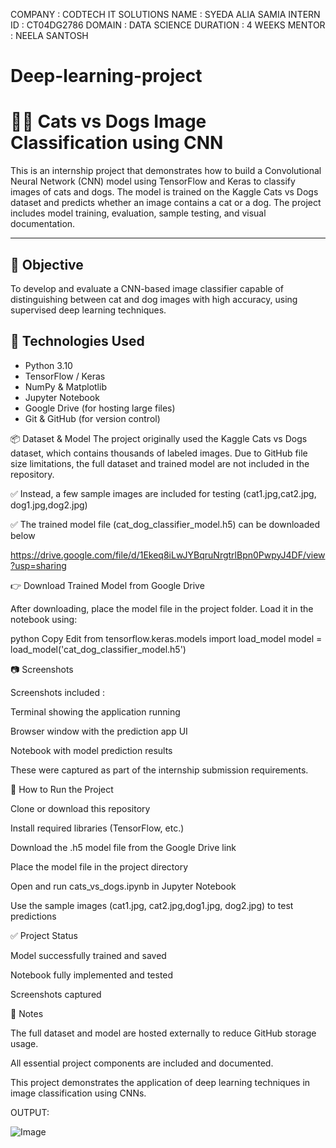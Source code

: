 COMPANY : CODTECH IT SOLUTIONS
NAME : SYEDA ALIA SAMIA 
INTERN ID : CT04DG2786
DOMAIN : DATA SCIENCE 
DURATION : 4 WEEKS 
MENTOR : NEELA SANTOSH

# Deep-learning-project

# 🐶🐱 Cats vs Dogs Image Classification using CNN

This is an internship project that demonstrates how to build a Convolutional Neural Network (CNN) model using TensorFlow and Keras to classify images of cats and dogs. The model is trained on the Kaggle Cats vs Dogs dataset and predicts whether an image contains a cat or a dog. The project includes model training, evaluation, sample testing, and visual documentation.

---

## 🎯 Objective

To develop and evaluate a CNN-based image classifier capable of distinguishing between cat and dog images with high accuracy, using supervised deep learning techniques.


## 🧠 Technologies Used

- Python 3.10
- TensorFlow / Keras
- NumPy & Matplotlib
- Jupyter Notebook
- Google Drive (for hosting large files)
- Git & GitHub (for version control)

📦 Dataset & Model
The project originally used the Kaggle Cats vs Dogs dataset, which contains thousands of labeled images. Due to GitHub file size limitations, the full dataset and trained model are not included in the repository.

✅ Instead, a few sample images are included for testing (cat1.jpg,cat2.jpg, dog1.jpg,dog2.jpg)

✅ The trained model file (cat_dog_classifier_model.h5) can be downloaded below

 https://drive.google.com/file/d/1Ekeq8iLwJYBqruNrgtrlBpn0PwpyJ4DF/view?usp=sharing
 
👉 Download Trained Model from Google Drive

After downloading, place the model file in the project folder. Load it in the notebook using:

python
Copy
Edit
from tensorflow.keras.models import load_model
model = load_model('cat_dog_classifier_model.h5')

📷 Screenshots

Screenshots included :

Terminal showing the application running

Browser window with the prediction app UI

Notebook with model prediction results

These were captured as part of the internship submission requirements.

🚀 How to Run the Project

Clone or download this repository

Install required libraries (TensorFlow, etc.)

Download the .h5 model file from the Google Drive link

Place the model file in the project directory

Open and run cats_vs_dogs.ipynb in Jupyter Notebook

Use the sample images (cat1.jpg, cat2.jpg,dog1.jpg, dog2.jpg) to test predictions

✅ Project Status

 Model successfully trained and saved

 Notebook fully implemented and tested

 Screenshots captured

📌 Notes

The full dataset and model are hosted externally to reduce GitHub storage usage.

All essential project components are included and documented.

This project demonstrates the application of deep learning techniques in image classification using CNNs.

OUTPUT:

![Image](https://github.com/user-attachments/assets/c064a8d8-e474-4425-b1fd-29a892708d4c)


